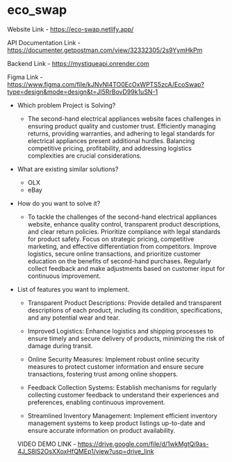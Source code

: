 # eco_swap

Website Link - https://eco-swap.netlify.app/

API Documentation Link - https://documenter.getpostman.com/view/32332305/2s9YymHkPm

Backend Link - https://mystiqueapi.onrender.com

Figma Link - https://www.figma.com/file/kJNvNI4TO0EcOxWPTS5zcA/EcoSwap?type=design&mode=design&t=JI5RrBovD99k1uSN-1

- Which problem Project is Solving?

  - The second-hand electrical appliances website faces challenges in ensuring product quality and customer trust. Efficiently managing returns, providing warranties, and adhering to legal standards for electrical appliances present additional hurdles. Balancing competitive pricing, profitability, and addressing logistics complexities are crucial considerations.

- What are existing similar solutions?

  - OLX
  - eBay
- How do you want to solve it?

  - To tackle the challenges of the second-hand electrical appliances website, enhance quality control, transparent product descriptions, and clear return policies. Prioritize compliance with legal standards for product safety. Focus on strategic pricing, competitive marketing, and effective differentiation from competitors. Improve logistics, secure online transactions, and prioritize customer education on the benefits of second-hand purchases. Regularly collect feedback and make adjustments based on customer input for continuous improvement.

- List of features you want to implement.
  - Transparent Product Descriptions: Provide detailed and transparent descriptions of each product, including its condition, specifications, and any potential wear and tear.

  - Improved Logistics: Enhance logistics and shipping processes to ensure timely and secure delivery of products, minimizing the risk of damage during transit.

  - Online Security Measures: Implement robust online security measures to protect customer information and ensure secure transactions, fostering trust among online shoppers.

  - Feedback Collection Systems: Establish mechanisms for regularly collecting customer feedback to understand their experiences and preferences, enabling continuous improvement.

  - Streamlined Inventory Management: Implement efficient inventory management systems to keep product listings up-to-date and ensure accurate information on product availability.

  VIDEO DEMO LINK - https://drive.google.com/file/d/1wkMgtQi9as-4J_S8lS2OsXXoxHfQMEp1/view?usp=drive_link


  
